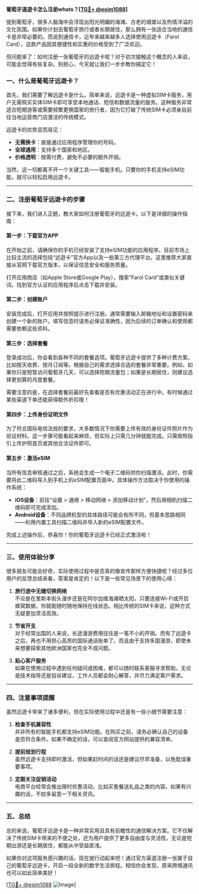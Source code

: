 **葡萄牙遠遊卡怎么注册whats？[[TG💪+ @esim1088](https://t.me/s/esim1088)]**

提到葡萄牙，很多人脑海中会浮现出阳光明媚的海滩、古老的城堡以及热情洋溢的文化氛围。如果你计划去葡萄牙旅行或者长期居住，那么拥有一张适合当地的通信卡是非常必要的。而说到通信卡，近年来越来越多人选择使用远遊卡（Farol Card），这款产品因其便捷性和实惠的价格受到了广泛欢迎。

但问题来了：如何注册一张葡萄牙的远遊卡呢？对于初次接触这个概念的人来说，可能会觉得有些复杂。别担心，今天就让我们一步步教你搞定它！

### 一、什么是葡萄牙远遊卡？

首先，我们需要了解远遊卡是什么。简单来说，远遊卡是一种虚拟SIM卡服务，用户无需购买实体SIM卡即可享受本地通话、短信和数据流量的服务。这种服务非常适合短期游客或需要频繁更换国家的旅行者，因为它打破了传统SIM卡必须亲自前往当地运营商门店激活的传统模式。

远遊卡的优势显而易见：
- **无需换卡**：直接通过应用程序管理你的号码。
- **全球通用**：支持多个国家和地区。
- **价格透明**：按需付费，避免不必要的额外开销。

当然，这一切都离不开一个关键工具——智能手机。只要你的手机支持eSIM功能，就可以轻松启用远遊卡。

---

### 二、注册葡萄牙远遊卡的步骤

接下来，我们进入正题，教大家如何注册葡萄牙的远遊卡。以下是详细的操作指南：

#### 第一步：下载官方APP
在开始之前，请确保你的手机已经安装了支持eSIM功能的应用程序。目前市场上比较主流的选择包括“远遊卡”官方App以及一些第三方代理平台。这里推荐大家直接从官网下载官方版本，以保证信息安全和服务质量。

打开应用商店（如Apple Store或Google Play），搜索“Farol Card”或类似关键词，找到官方认证的应用程序后点击下载并安装。

#### 第二步：创建账户
安装完成后，打开应用并按照提示进行注册。通常需要输入邮箱地址和设置密码来创建一个新的账户。填写信息时请务必保证准确性，因为后续的订单确认和使用都需要依赖这些资料。

#### 第三步：选择套餐
登录成功后，你会看到各种不同的套餐选项。葡萄牙远遊卡提供了多种计费方案，比如按天收费、按月订阅等。根据自己的需求选择合适的套餐非常重要。例如，如果你只是短暂访问葡萄牙几天，可以选择短期流量包；如果是长期居住，则建议选择更划算的月度套餐。

需要注意的是，在选择套餐前最好先查看是否有优惠活动正在进行中。有时候通过某些渠道下单还能获得额外折扣哦！

#### 第四步：上传身份证明文件
为了符合国际电信法规的要求，大多数情况下你需要上传有效的身份证件照片作为验证材料。这一步骤可能看起来麻烦，但实际上只需几分钟就能完成。只需按照指引上传护照首页或其他合法证件即可。

#### 第五步：激活eSIM
当所有信息审核通过之后，系统会生成一个电子二维码供你扫描激活。此时，你需要将此二维码导入到手机上的eSIM配置页面中。具体操作方法取决于你使用的操作系统：

- **iOS设备**：前往“设置 > 通用 > 移动网络 > 添加移动计划”，然后用相机扫描二维码即可完成添加。
- **Android设备**：不同品牌机型的具体路径可能会有所不同，但基本思路相同——利用内置工具扫描二维码并导入新的eSIM配置文件。

完成上述操作后，恭喜你！你的葡萄牙远遊卡已经正式激活啦！

---

### 三、使用体验分享

很多朋友可能会好奇，实际使用过程中是否真的像宣传那样方便快捷呢？经过多位用户的反馈总结来看，答案是肯定的！以下是一些常见场景下的使用心得：

1. **旅行途中无缝切换网络**  
   不论是在里斯本街头漫步还是在阿尔加维海滩晒太阳，只要连接Wi-Fi或开启蜂窝数据，你就能随时随地保持在线状态。相比传统的SIM卡来说，这种方式无疑更加灵活高效。

2. **节省开支**  
   对于经常出国的人来说，长途漫游费用往往是一笔不小的开销。而有了远遊卡之后，再也不用担心高昂的国际通话账单了。而且由于支持多国漫游，即使未来想要探索其他欧洲国家也完全不成问题。

3. **贴心客户服务**  
   如果在使用过程中遇到任何疑问或困难，都可以随时联系客服寻求帮助。无论是技术指导还是投诉建议，工作人员都会耐心解答，并尽力满足客户需求。

---

### 四、注意事项提醒

虽然远遊卡带来了诸多便利，但在实际使用过程中还是有一些小细节需要注意：

1. **检查手机兼容性**  
   并非所有的智能手机都支持eSIM功能。在购买之前，请务必确认自己的设备是否符合条件。如果不确定的话，可以查阅官方网站提供的兼容清单。

2. **提前规划行程**  
   虽然远遊卡支持即时激活，但如果赶时间的话还是建议尽早准备，以免耽误重要事项。

3. **定期关注促销活动**  
   电商平台经常会推出限时优惠活动，比如买套餐送礼品之类的内容。如果有兴趣的话，不妨多留意一下相关资讯。

---

### 五、总结

总的来说，葡萄牙远遊卡是一种非常实用且具有前瞻性的通信解决方案。它不仅解决了传统SIM卡带来的不便之处，还为用户提供了更多自由度与灵活性。无论是短期出游还是长期居住，都能从中受益匪浅。

如果你对这项服务感兴趣的话，现在就行动起来吧！通过官方渠道注册一张属于自己的葡萄牙远遊卡，开启一段全新的数字生活旅程。相信你会发现，原来跨境通讯也可以如此简单美好！

[[TG💪+ @esim1088](https://t.me/s/esim1088) ![Image](https://i.postimg.cc/4NQfJmqS/Snipaste-2025-05-13-00-14-12.png)]